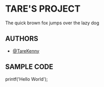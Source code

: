 
# TARE'S PROJECT
The quick brown fox jumps over the lazy dog
## AUTHORS
+ [@TareKenny](https://github.com/TareKenny)

## SAMPLE CODE
printf('Hello World');

<!--
**TareKenny/TareKenny** is a ✨ _special_ ✨ repository because its `README.md` (this file) appears on your GitHub profile.

Here are some ideas to get you started:

- 🔭 I’m currently working on ...
- 🌱 I’m currently learning ...
- 👯 I’m looking to collaborate on ...
- 🤔 I’m looking for help with ...
- 💬 Ask me about ...
- 📫 How to reach me: ...
- 😄 Pronouns: ...
- ⚡ Fun fact: ...
-->
